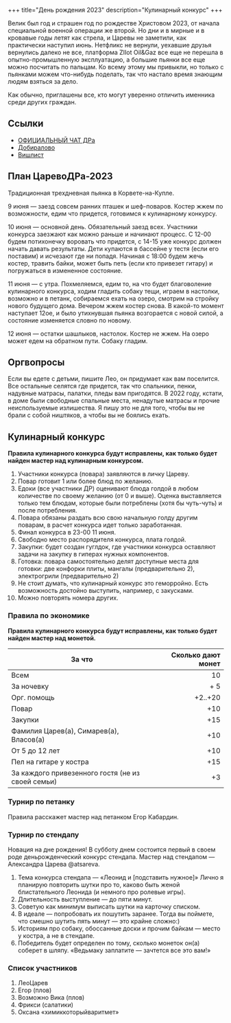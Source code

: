+++
title="День рождения 2023"
description="Кулинарный конкурс"
+++

Велик был год и страшен год по рождестве Христовом 2023, от начала специальной военной операции же второй. Но дни и в мирные и в кровавые годы летят как стрела, и Царевы не заметили, как практически наступил июнь. Нетфликс не вернули, уехавшие друзья вернулись далеко не все, платформа ZIIot Oil&Gaz все еще не перешла в опытно-промышленную эксплуатацию, а большие пьянки все еще можно посчитать по пальцам. Ко всему этому мы привыкли, но только с пьянками можем что-нибудь поделать, так что настало время знающим людям взяться за дело.

Как обычно, приглашены все, кто могут уверенно отличить именника среди других граждан.

Ссылки
---

- [ОФИЦИАЛЬНЫЙ ЧАТ ДРа](https://t.me/+XoOp4XGc2z8wMTgy)
- [Добиралово](https://leotsarev.ru/personal/korvet/)
- [Вишлист](https://leotsarev.ru/personal/wishlist/leo/)

План ЦаревоДРа-2023
---

Традиционная трехдневная пьянка в Корвете-на-Купле. 

9 июня — заезд совсем ранних пташек и шеф-поваров. Костер жжем по возможности, едим что придется, готовимся к кулинарному конкурсу.

10 июня — основной день. Обязательный заезд всех. Участники конкурса заезжают как можно раньше и начинают процесс. С 12-00 будем потихонечку воровать что придется, с 14-15 уже конкурс должен начать давать результаты. Дети купаются в бассейне у тестя (если его поставим) и исчезают где ни попадя. Начиная с 18:00 будем жечь костер, травить байки, может быть петь (если кто привезет гитару) и погружаться в измененное состояние.

11 июня — с утра. Похмеляемся, едим то, на что будет благоволение кулинарного конкурса, ходим гладить собаку тещи, играем в настолки, возможно и в петанк, собираемся ехать на озеро, смотрим на стройку нового будущего дома. Вечером жжем костер снова. В какой-то момент наступает 12ое, и было утихнувшая пьянка возгорается с новой силой, а состояние изменяется словно по новому.

12 июня — остатки шашлыков, настолок.  Костер не жжем. На озеро может едем на обратном пути. Собаку гладим.

Оргвопросы
---
Если вы едете с детьми, пишите Лео, он придумает как вам поселится. Все остальные селятся где придется, так что  спальники, пенки, надувные матрасы, палатки, пледы вам пригодятся. В 2022 году, кстати, в доме были свободные спальные места, ненадутые матрасы и прочие неиспользуемые излишества. Я пишу это не для того, чтобы вы не брали с собой ништяков, а чтобы вы не боялись ехать.

Кулинарный конкурс
---

**Правила кулинарного конкурса будут исправлены, как только будет найден мастер над кулинарным конкурсом.**


1. Участники конкурса (повара) заявляются в личку Цареву.
1. Повар готовит 1 или более блюд по желанию.
1. Едоки (все участники ДР) оценивают блюда голдой в любом количестве по своему желанию (от 0 и выше). Оценка выставляется только тем блюдам, которые были потреблены (хотя бы чуть-чуть) и после потребления.
1. Повара обязаны раздать всю свою начальную голду другим поварам, в расчет конкурса идет только заработанная.
1. Финал конкурса в 23-00 11 июня.
1. Свободно место распорядителя конкурса, плата голдой.
1. Закупки: будет создан гуглдок, где участники конкурса оставляют задачи на закупку в гиперах нужных компонентов.
1. Готовка: повара самостоятельно делят доступные места для готовки: две конфорки плиты, мангалы (предварительно 2), электрогрили (предварительно 2)
1. Не стоит думать, что кулинарный конкурс это геморройно. Есть возможность достойно выступить, например, с закусками.
1. Можно повторять номера других.

### Правила по экономике

**Правила кулинарного конкурса будут исправлены, как только будет найден мастер над монетой.**

За что | Сколько дают монет
-------|----------:
Всем | 10
За ночевку | + 5
Орг. помощь | +2..+20
Повар | +10
Закупки | +15
Фамилия Царев(а), Симарев(а), Власов(а) | +10
От 5 до 12 лет | +10
Пел на гитаре у костра | +15
За каждого привезенного гостя (не из своей семьи) | +3

### Турнир по петанку

Правила расскажет мастер над петанком Егор Кабардин.

### Турнир по стендапу

Новация на дне рождения! В субботу днем состоится первый в своем роде деньрожденческий конкурс стендапа. Мастер над стендапом — Александра Царева @atsareva.

1. Тема конкурса стендапа — «Леонид и [подставить нужное]»
Лично я планирую повторить шутки про то, каково быть женой блистательного Леонида (и немного про ролевые игры).
2. Длительность выступление — до пяти минут. 
3. Советую как минимум выписать шутки на карточку списком. 
3. В идеале — попробовать их пошутить заранее. Тогда вы поймете, что смешно шутить пять минут — это крайне сложно:)
4. Историям про собаку, обоссанные доски и прочим байкам — место у костра, а не в стендапе.
5. Победитель будет определен по тому, сколько монеток он(а) соберет в шляпу. «Ведьмаку заплатите — зачтется все это вам!»

### Список участников

1. ЛеоЦарев
1. Егор (плов)
1. Возможно Вика (плов)
1. Фрикси (салатики)
1. Оксана «химиккоторыйваритмет»
